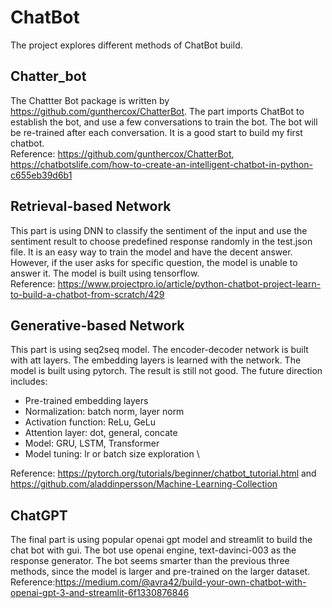 # ChatBot
The project explores different methods of ChatBot build. 
## Chatter_bot
The Chattter Bot package is written by https://github.com/gunthercox/ChatterBot. The part imports ChatBot to establish the bot, and use a few conversations to train the bot. The bot will be re-trained after each conversation. It is a good start to build my first chatbot. \
Reference: https://github.com/gunthercox/ChatterBot, https://chatbotslife.com/how-to-create-an-intelligent-chatbot-in-python-c655eb39d6b1 

## Retrieval-based Network
This part is using DNN to classify the sentiment of the input and use the sentiment result to choose predefined response randomly in the test.json file. It is an easy way to train the model and have the decent answer. However, if the user asks for specific question, the model is unable to answer it. The model is built using tensorflow. \
Reference: https://www.projectpro.io/article/python-chatbot-project-learn-to-build-a-chatbot-from-scratch/429

## Generative-based Network
This part is using seq2seq model. The encoder-decoder network is built with att layers. The embedding layers is learned with the network. The model is built using pytorch. The result is still not good. The future direction includes:
* Pre-trained embedding layers
* Normalization: batch norm, layer norm
* Activation function: ReLu, GeLu 
* Attention layer: dot, general, concate
* Model: GRU, LSTM, Transformer
* Model tuning: lr or batch size exploration \

Reference: https://pytorch.org/tutorials/beginner/chatbot_tutorial.html and https://github.com/aladdinpersson/Machine-Learning-Collection

## ChatGPT
The final part is using popular openai gpt model and streamlit to build the chat bot with gui. The bot use openai engine, text-davinci-003 as the response generator. The bot seems smarter than the previous three methods, since the model is larger and pre-trained on the larger dataset. \
Reference:https://medium.com/@avra42/build-your-own-chatbot-with-openai-gpt-3-and-streamlit-6f1330876846
